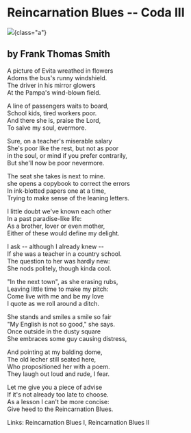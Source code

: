 # Reincarnation Blues -- Coda III

![](evita.jpg){class="a"}

## by Frank Thomas Smith

A picture of Evita wreathed in flowers\
Adorns the bus\'s runny windshield.\
The driver in his mirror glowers\
At the Pampa\'s wind-blown field.

A line of passengers waits to board,\
School kids, tired workers poor.\
And there she is, praise the Lord,\
To salve my soul, evermore.

Sure, on a teacher\'s miserable salary\
She\'s poor like the rest, but not as poor\
in the soul, or mind if you prefer contrarily,\
But she\'ll now be poor nevermore.

The seat she takes is next to mine.\
she opens a copybook to correct the errors\
In ink-blotted papers one at a time,\
Trying to make sense of the leaning letters.

I little doubt we\'ve known each other\
In a past paradise-like life:\
As a brother, lover or even mother,\
Either of these would define my delight.

I ask -- although I already knew \--\
If she was a teacher in a country school.\
The question to her was hardly new:\
She nods politely, though kinda cool.

"In the next town", as she erasing rubs,\
Leaving little time to make my pitch:\
Come live with me and be my love\
I quote as we roll around a ditch.

She stands and smiles a smile so fair\
"My English is not so good," she says.\
Once outside in the dusty square\
She embraces some guy causing distress,

And pointing at my balding dome,\
The old lecher still seated here,\
Who propositioned her with a poem.\
They laugh out loud and rude, I fear.

Let me give you a piece of advise\
If it\'s not already too late to choose.\
As a lesson I can\'t be more concise:\
Give heed to the Reincarnation Blues.

Links: Reincarnation Blues I, Reincarnation Blues II
